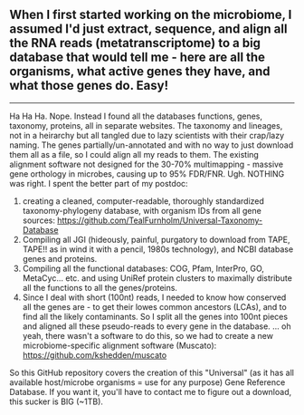 ## When I first started working on the microbiome, I assumed I'd just extract, sequence, and align all the RNA reads (metatranscriptome) to a big database that would tell me - here are all the organisms, what active genes they have, and what those genes do. Easy!
***
Ha Ha Ha. Nope. Instead I found all the databases functions, genes, taxonomy, proteins, all in separate websites. The taxonomy and lineages, not in a heirarchy but all tangled due to lazy scientists with their crap/lazy naming. The genes partially/un-annotated and with no way to just download them all as a file, so I could align all my reads to them. The existing alignment software not designed for the 30-70% multimapping - massive gene orthology in microbes, causing up to 95% FDR/FNR. Ugh. NOTHING was right. I spent the better part of my postdoc:
  1. creating a cleaned, computer-readable, thoroughly standardized taxonomy-phylogeny database, with organism IDs from all gene sources: https://github.com/TealFurnholm/Universal-Taxonomy-Database
  2. Compiling all JGI (hideously, painful, purgatory to download from TAPE, TAPE!! as in wind it with a pencil, 1980s technology), and NCBI database genes and proteins.
  3. Compiling all the functional databases: COG, Pfam, InterPro, GO, MetaCyc... etc. and using UniRef protein clusters to maximally distribute all the functions to all the genes/proteins.
  4. Since I deal with short (100nt) reads, I needed to know how conserved all the genes are - to get their lowes common ancestors (LCAs), and to find all the likely contaminants. So I split all the genes into 100nt pieces and aligned all these pseudo-reads to every gene in the database. ... oh yeah, there wasn't a software to do this, so we had to create a new microbiome-specific alignment software (Muscato): https://github.com/kshedden/muscato

So this GitHub repository covers the creation of this "Universal" (as it has all available host/microbe organisms = use for any purpose) Gene Reference Database.
If you want it, you'll have to contact me to figure out a download, this sucker is BIG (~1TB).
